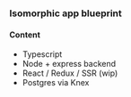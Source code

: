 ### Isomorphic app blueprint

#### Content

- Typescript
- Node + express backend
- React / Redux / SSR (wip)
- Postgres via Knex
